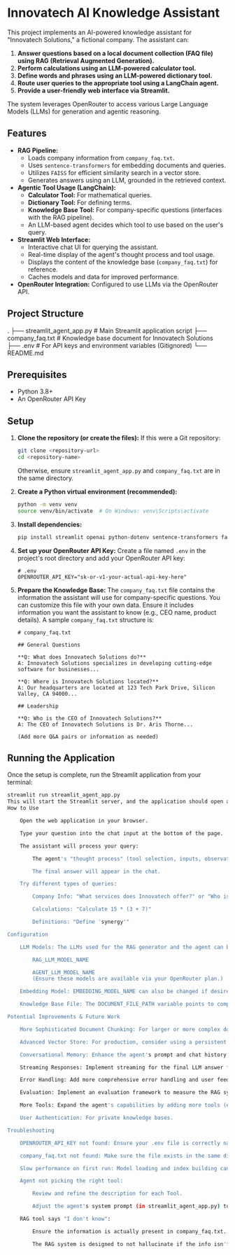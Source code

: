 

# Innovatech AI Knowledge Assistant

This project implements an AI-powered knowledge assistant for "Innovatech Solutions," a fictional company. The assistant can:

1.  **Answer questions based on a local document collection (FAQ file) using RAG (Retrieval Augmented Generation).**
2.  **Perform calculations using an LLM-powered calculator tool.**
3.  **Define words and phrases using an LLM-powered dictionary tool.**
4.  **Route user queries to the appropriate tool using a LangChain agent.**
5.  **Provide a user-friendly web interface via Streamlit.**

The system leverages OpenRouter to access various Large Language Models (LLMs) for generation and agentic reasoning.

## Features

*   **RAG Pipeline:**
    *   Loads company information from `company_faq.txt`.
    *   Uses `sentence-transformers` for embedding documents and queries.
    *   Utilizes `FAISS` for efficient similarity search in a vector store.
    *   Generates answers using an LLM, grounded in the retrieved context.
*   **Agentic Tool Usage (LangChain):**
    *   **Calculator Tool:** For mathematical queries.
    *   **Dictionary Tool:** For defining terms.
    *   **Knowledge Base Tool:** For company-specific questions (interfaces with the RAG pipeline).
    *   An LLM-based agent decides which tool to use based on the user's query.
*   **Streamlit Web Interface:**
    *   Interactive chat UI for querying the assistant.
    *   Real-time display of the agent's thought process and tool usage.
    *   Displays the content of the knowledge base (`company_faq.txt`) for reference.
    *   Caches models and data for improved performance.
*   **OpenRouter Integration:** Configured to use LLMs via the OpenRouter API.

## Project Structure
.
├── streamlit_agent_app.py # Main Streamlit application script
├── company_faq.txt # Knowledge base document for Innovatech Solutions
├── .env # For API keys and environment variables (Gitignored)
└── README.md 

## Prerequisites

*   Python 3.8+
*   An OpenRouter API Key

## Setup

1.  **Clone the repository (or create the files):**
    If this were a Git repository:
    ```bash
    git clone <repository-url>
    cd <repository-name>
    ```
    Otherwise, ensure `streamlit_agent_app.py` and `company_faq.txt` are in the same directory.

2.  **Create a Python virtual environment (recommended):**
    ```bash
    python -m venv venv
    source venv/bin/activate  # On Windows: venv\Scripts\activate
    ```

3.  **Install dependencies:**
    ```bash
    pip install streamlit openai python-dotenv sentence-transformers faiss-cpu numpy langchain langchain-openai langchain-community
    ```

4.  **Set up your OpenRouter API Key:**
    Create a file named `.env` in the project's root directory and add your OpenRouter API key:
    ```env
    # .env
    OPENROUTER_API_KEY="sk-or-v1-your-actual-api-key-here"
    ```

5.  **Prepare the Knowledge Base:**
    The `company_faq.txt` file contains the information the assistant will use for company-specific questions. You can customize this file with your own data. Ensure it includes information you want the assistant to know (e.g., CEO name, product details). A sample `company_faq.txt` structure is:

    ```text
    # company_faq.txt

    ## General Questions

    **Q: What does Innovatech Solutions do?**
    A: Innovatech Solutions specializes in developing cutting-edge software for businesses...

    **Q: Where is Innovatech Solutions located?**
    A: Our headquarters are located at 123 Tech Park Drive, Silicon Valley, CA 94000...

    ## Leadership

    **Q: Who is the CEO of Innovatech Solutions?**
    A: The CEO of Innovatech Solutions is Dr. Aris Thorne...

    (Add more Q&A pairs or information as needed)
    ```

## Running the Application

Once the setup is complete, run the Streamlit application from your terminal:

```bash
streamlit run streamlit_agent_app.py
This will start the Streamlit server, and the application should open automatically in your default web browser. If not, the terminal will provide a URL (usually http://localhost:8501).
How to Use

    Open the web application in your browser.

    Type your question into the chat input at the bottom of the page.

    The assistant will process your query:

        The agent's "thought process" (tool selection, inputs, observations) will be displayed in an expandable section.

        The final answer will appear in the chat.

    Try different types of queries:

        Company Info: "What services does Innovatech offer?" or "Who is the CEO?"

        Calculations: "Calculate 15 * (3 + 7)"

        Definitions: "Define 'synergy'"

Configuration

    LLM Models: The LLMs used for the RAG generator and the agent can be configured at the top of streamlit_agent_app.py:

        RAG_LLM_MODEL_NAME

        AGENT_LLM_MODEL_NAME
        (Ensure these models are available via your OpenRouter plan.)

    Embedding Model: EMBEDDING_MODEL_NAME can also be changed if desired.

    Knowledge Base File: The DOCUMENT_FILE_PATH variable points to company_faq.txt.

Potential Improvements & Future Work

    More Sophisticated Document Chunking: For larger or more complex documents, implement more advanced text splitting strategies.

    Advanced Vector Store: For production, consider using a persistent vector database like ChromaDB, Pinecone, or Weaviate.

    Conversational Memory: Enhance the agent's prompt and chat history management for more robust multi-turn conversations.

    Streaming Responses: Implement streaming for the final LLM answer for a more responsive UI.

    Error Handling: Add more comprehensive error handling and user feedback.

    Evaluation: Implement an evaluation framework to measure the RAG system's and agent's performance.

    More Tools: Expand the agent's capabilities by adding more tools (e.g., web search, database query).

    User Authentication: For private knowledge bases.

Troubleshooting

    OPENROUTER_API_KEY not found: Ensure your .env file is correctly named, in the root directory, and contains the valid API key.

    company_faq.txt not found: Make sure the file exists in the same directory as streamlit_agent_app.py or update DOCUMENT_FILE_PATH.

    Slow performance on first run: Model loading and index building can take time initially. Subsequent interactions should be faster due to caching.

    Agent not picking the right tool:

        Review and refine the description for each Tool.

        Adjust the agent's system prompt (in streamlit_agent_app.py) to provide clearer instructions or hints.

    RAG tool says "I don't know":

        Ensure the information is actually present in company_faq.txt.

        The RAG system is designed to not hallucinate if the info isn't in its context.
